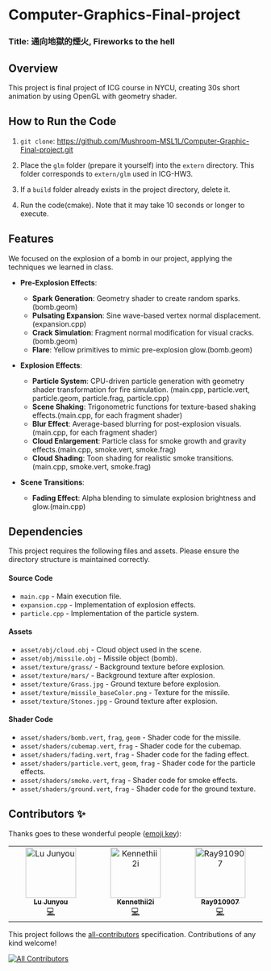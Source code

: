 # Computer-Graphics-Final-project

### Title: 通向地獄的煙火, Fireworks to the hell

## Overview
This project is final project of ICG course in NYCU, creating 30s short animation by using OpenGL with geometry shader.

## How to Run the Code
1. `git clone`: https://github.com/Mushroom-MSL1L/Computer-Graphic-Final-project.git
   
2. Place the `glm` folder (prepare it yourself) into the `extern` directory. This folder corresponds to `extern/glm` used in ICG-HW3.

3. If a `build` folder already exists in the project directory, delete it.

4. Run the code(cmake). Note that it may take 10 seconds or longer to execute.

## Features
We focused on the explosion of a bomb in our project, applying the techniques we learned in class.
- **Pre-Explosion Effects**:
  - **Spark Generation**: Geometry shader to create random sparks.(bomb.geom)
  - **Pulsating Expansion**: Sine wave-based vertex normal displacement.(expansion.cpp)
  - **Crack Simulation**: Fragment normal modification for visual cracks.(bomb.geom)
  - **Flare**: Yellow primitives to mimic pre-explosion glow.(bomb.geom)

- **Explosion Effects**:
  - **Particle System**: CPU-driven particle generation with geometry shader transformation for fire simulation. (main.cpp, particle.vert, particle.geom, particle.frag, particle.cpp)
  - **Scene Shaking**: Trigonometric functions for texture-based shaking effects.(main.cpp, for each fragment shader)
  - **Blur Effect**: Average-based blurring for post-explosion visuals.
  (main.cpp, for each fragment shader)
  - **Cloud Enlargement**: Particle class for smoke growth and gravity effects.(main.cpp, smoke.vert, smoke.frag)
  - **Cloud Shading**: Toon shading for realistic smoke transitions.
  (main.cpp, smoke.vert, smoke.frag)
- **Scene Transitions**:
  - **Fading Effect**: Alpha blending to simulate explosion brightness and glow.(main.cpp)

## Dependencies


This project requires the following files and assets. Please ensure the directory structure is maintained correctly.

#### Source Code
- `main.cpp` - Main execution file.
- `expansion.cpp` - Implementation of explosion effects.
- `particle.cpp` - Implementation of the particle system.

#### Assets
- `asset/obj/cloud.obj` - Cloud object used in the scene.
- `asset/obj/missile.obj` - Missile object (bomb).
- `asset/texture/grass/` - Background texture before explosion.
- `asset/texture/mars/` - Background texture after explosion.
- `asset/texture/Grass.jpg` - Ground texture before explosion.
- `asset/texture/missile_baseColor.png` - Texture for the missile.
- `asset/texture/Stones.jpg` - Ground texture after explosion.

#### Shader Code
- `asset/shaders/bomb.vert`, `frag`, `geom` - Shader code for the missile.
- `asset/shaders/cubemap.vert`, `frag` - Shader code for the cubemap.
- `asset/shaders/fading.vert`, `frag` - Shader code for the fading effect.
- `asset/shaders/particle.vert`, `geom`, `frag` - Shader code for the particle effects.
- `asset/shaders/smoke.vert`, `frag` - Shader code for smoke effects.
- `asset/shaders/ground.vert`, `frag` - Shader code for the ground texture.

## Contributors ✨
Thanks goes to these wonderful people ([emoji key](https://allcontributors.org/docs/en/emoji-key)):

<!-- ALL-CONTRIBUTORS-LIST:START - Do not remove or modify this section -->
<!-- prettier-ignore-start -->
<!-- markdownlint-disable -->
<table>
  <tbody>
    <tr>
      <td align="center" valign="top" width="14.28%"><a href="https://github.com/Mushroom-MSL1L"><img src="https://avatars.githubusercontent.com/u/136601880?v=4?s=100" width="100px;" alt="Lu Junyou"/><br /><sub><b>Lu Junyou</b></sub></a><br /><a href="https://github.com/Mushroom-MSL1L/Computer-Graphic-Final-project/commits?author=Mushroom-MSL1L" title="Code">💻</a></td>
      <td align="center" valign="top" width="14.28%"><a href="https://github.com/Kennethii2i"><img src="https://avatars.githubusercontent.com/u/125580757?v=4?s=100" width="100px;" alt="Kennethii2i"/><br /><sub><b>Kennethii2i</b></sub></a><br /><a href="https://github.com/Mushroom-MSL1L/Computer-Graphic-Final-project/commits?author=Kennethii2i" title="Code">💻</a></td>
      <td align="center" valign="top" width="14.28%"><a href="https://github.com/Ray910907"><img src="https://avatars.githubusercontent.com/u/136991406?v=4?s=100" width="100px;" alt="Ray910907"/><br /><sub><b>Ray910907</b></sub></a><br /><a href="https://github.com/Mushroom-MSL1L/Computer-Graphic-Final-project/commits?author=Ray910907" title="Code">💻</a></td>
    </tr>
  </tbody>
</table>

<!-- markdownlint-restore -->
<!-- prettier-ignore-end -->

<!-- ALL-CONTRIBUTORS-LIST:END -->

This project follows the [all-contributors](https://github.com/all-contributors/all-contributors) specification. Contributions of any kind welcome!
<!-- ALL-CONTRIBUTORS-BADGE:START - Do not remove or modify this section -->
[![All Contributors](https://img.shields.io/badge/all_contributors-1-orange.svg?style=flat-square)](#contributors-)
<!-- ALL-CONTRIBUTORS-BADGE:END -->

